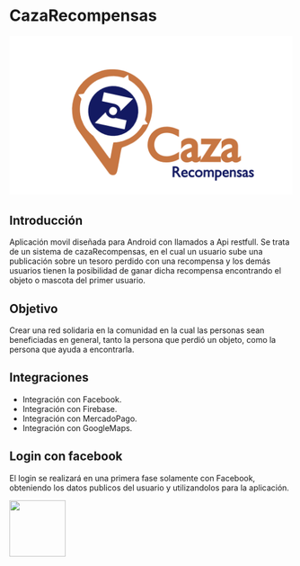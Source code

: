 # CazaRecompensas

![](logo.png)

## Introducción
Aplicación movil diseñada para Android con llamados a Api restfull. Se trata de un sistema de cazaRecompensas, en el cual un usuario sube una publicación sobre un tesoro perdido con una recompensa y los demás usuarios tienen la posibilidad de ganar dicha recompensa encontrando el objeto o mascota del primer usuario.
## Objetivo
Crear una red solidaria en la comunidad en la cual las personas sean beneficiadas en general, tanto la persona que perdió un objeto, como la persona que ayuda a encontrarla.
## Integraciones
 - Integración con Facebook. 
 - Integración con Firebase.
 - Integración con MercadoPago.
 - Integración con GoogleMaps.

## Login con facebook
El login se realizará en una primera fase solamente con Facebook, obteniendo los datos publicos del usuario y utilizandolos para la aplicación.

<img align="left" width="100" height="100" src="../../captura/LoginConFacebook.png">

